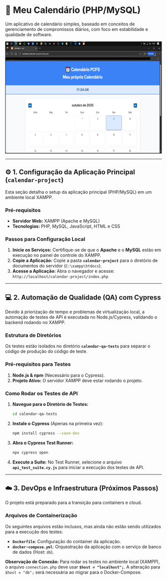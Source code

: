 # 📅 Meu Calendário (PHP/MySQL)

Um aplicativo de calendário simples, baseado em conceitos de gerenciamento de compromissos diários, com foco em estabilidade e qualidade de software.

<img height="360" src="img/1.png"/>

---

## ⚙️ 1. Configuração da Aplicação Principal (`calendar-project`)

Esta seção detalha o setup da aplicação principal (PHP/MySQL) em um ambiente local XAMPP.

### Pré-requisitos
* **Servidor Web:** XAMPP (Apache e MySQL)
* **Tecnologias:** PHP, MySQL, JavaScript, HTML e CSS

### Passos para Configuração Local
1.  **Inicie os Serviços:** Certifique-se de que o **Apache** e o **MySQL** estão em execução no painel de controle do XAMPP.
2.  **Copie a Aplicação:** Copie a pasta **`calendar-project`** para o diretório de documentos do servidor (`C:\xampp\htdocs`).
3.  **Acesse a Aplicação:** Abra o navegador e acesse: `http://localhost/calendar-project/index.php`

---

## 💻 2. Automação de Qualidade (QA) com Cypress

Devido à priorização de tempo e problemas de virtualização local, a automação de testes de API é executada no Node.js/Cypress, validando o backend rodando no XAMPP.

### Estrutura de Diretórios
Os testes estão isolados no diretório **`calendar-qa-tests`** para separar o código de produção do código de teste.

### Pré-requisitos para Testes
1.  **Node.js & npm** (Necessário para o Cypress).
2.  **Projeto Ativo:** O servidor XAMPP deve estar rodando o projeto.

### Como Rodar os Testes de API
1.  **Navegue para o Diretório de Testes:**
    ```bash
    cd calendar-qa-tests
    ```
2.  **Instale o Cypress** (Apenas na primeira vez):
    ```bash
    npm install cypress --save-dev
    ```
3.  **Abra o Cypress Test Runner:**
    ```bash
    npx cypress open
    ```
4.  **Execute a Suíte:** No Test Runner, selecione o arquivo **`api_test_suite.cy.js`** para iniciar a execução dos testes de API.

---

## ☁️ 3. DevOps e Infraestrutura (Próximos Passos)

O projeto está preparado para a transição para containers e cloud.

### Arquivos de Containerização
Os seguintes arquivos estão inclusos, mas ainda não estão sendo utilizados para a execução dos testes:
* **`Dockerfile`**: Configuração do container da aplicação.
* **`docker-compose.yml`**: Orquestração da aplicação com o serviço de banco de dados (Host: `db`).

**Observação de Conexão:**
Para rodar os testes no ambiente local (XAMPP), o arquivo `connection.php` deve usar **`$host = "localhost";`**. A alteração para `$host = "db";` será necessária ao migrar para o Docker-Compose.